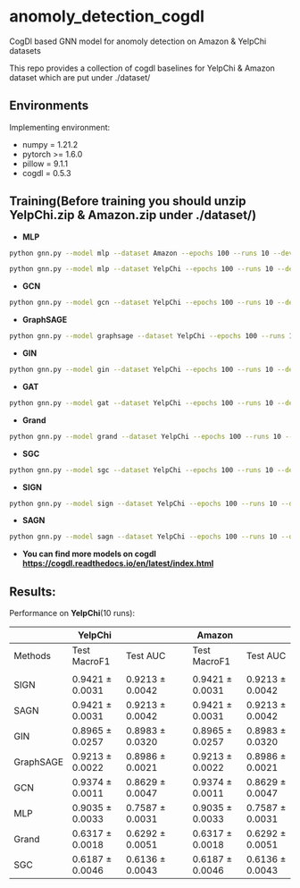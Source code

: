 # anomoly_detection_cogdl
CogDl based GNN model for anomoly detection on Amazon &amp; YelpChi datasets

This repo provides a collection of cogdl baselines for YelpChi & Amazon dataset which are put under ./dataset/

## Environments
Implementing environment:  
- numpy = 1.21.2  
- pytorch >= 1.6.0  
- pillow = 9.1.1
- cogdl = 0.5.3

## Training(Before training you should unzip YelpChi.zip & Amazon.zip under ./dataset/)

- **MLP**
```bash
python gnn.py --model mlp --dataset Amazon --epochs 100 --runs 10 --device 0
```
```bash
python gnn.py --model mlp --dataset YelpChi --epochs 100 --runs 10 --device 0
```

- **GCN**
```bash
python gnn.py --model gcn --dataset YelpChi --epochs 100 --runs 10 --device 0
```

- **GraphSAGE**
```bash
python gnn.py --model graphsage --dataset YelpChi --epochs 100 --runs 10 --device 0
```

- **GIN**
```bash
python gnn.py --model gin --dataset YelpChi --epochs 100 --runs 10 --device 0
```

- **GAT**
```bash
python gnn.py --model gat --dataset YelpChi --epochs 100 --runs 10 --device 0
```

- **Grand**
```bash
python gnn.py --model grand --dataset YelpChi --epochs 100 --runs 10 --device 0
```

- **SGC**
```bash
python gnn.py --model sgc --dataset YelpChi --epochs 100 --runs 10 --device 0
```

- **SIGN**
```bash
python gnn.py --model sign --dataset YelpChi --epochs 100 --runs 10 --device 0
```

- **SAGN**
```bash
python gnn.py --model sagn --dataset YelpChi --epochs 100 --runs 10 --device 0
```

- **You can find more models on cogdl https://cogdl.readthedocs.io/en/latest/index.html**


## Results:
Performance on **YelpChi**(10 runs):

|   | YelpChi  |   |   |    | Amazon  |   |
|  :----  |  ---- |  ---- |  ----|  :----  |  ---- |  ---- |
| Methods   | Test MacroF1  | Test AUC  |   |   | Test MacroF1  | Test AUC  |
|    |    |   |   |    |  |   |
| SIGN | 0.9421 ± 0.0031 | 0.9213 ± 0.0042 | | | 0.9421 ± 0.0031 | 0.9213 ± 0.0042 |
| SAGN | 0.9421 ± 0.0031 | 0.9213 ± 0.0042 | | | 0.9421 ± 0.0031 | 0.9213 ± 0.0042 |
| GIN | 0.8965 ± 0.0257 | 0.8983 ± 0.0320 | | | 0.8965 ± 0.0257 | 0.8983 ± 0.0320 |
| GraphSAGE| 0.9213 ± 0.0022 | 0.8986 ± 0.0021 | | | 0.9213 ± 0.0022 | 0.8986 ± 0.0021 |
| GCN | 0.9374 ± 0.0011 | 0.8629 ± 0.0047 | | | 0.9374 ± 0.0011 | 0.8629 ± 0.0047 |
| MLP | 0.9035 ± 0.0033 | 0.7587 ± 0.0031 | | | 0.9035 ± 0.0033 | 0.7587 ± 0.0031 |
| Grand  | 0.6317 ± 0.0018 | 0.6292 ± 0.0051 | |  | 0.6317 ± 0.0018 | 0.6292 ± 0.0051 |
| SGC | 0.6187 ± 0.0046 | 0.6136 ± 0.0043 | | | 0.6187 ± 0.0046 | 0.6136 ± 0.0043 |
